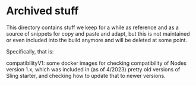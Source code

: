 # Archived stuff
This directory contains stuff we keep for a while as reference and as a source of snippets
for copy and paste and adapt, but this is not maintained or even included into the build anymore and will be deleted at some point.

Specifically, that is:

compatibilityV1: some docker images for checking compatibility of Nodes version 1.x,
which was included in (as of 4/2023) pretty old versions of Sling starter, and checking
how to update that to newer versions.
